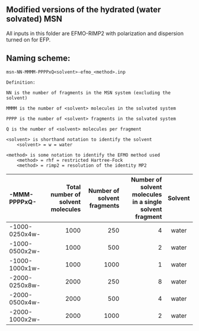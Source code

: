 ## Modified versions of the hydrated (water solvated) MSN

All inputs in this folder are EFMO-RIMP2 with polarization and dispersion turned on for EFP.

## Naming scheme:

```
msn-NN-MMMM-PPPPxQ<solvent>-efmo_<method>.inp

Definition:

NN is the number of fragments in the MSN system (excluding the solvent)

MMMM is the number of <solvent> molecules in the solvated system

PPPP is the number of <solvent> fragments in the solvated system

Q is the number of <solvent> molecules per fragment

<solvent> is shorthand notation to identify the solvent
    <solvent> = w = water

<method> is some notation to identify the EFMO method used
    <method> = rhf = restricted Hartree-Fock
    <method> = rimp2 = resolution of the identity MP2

```


| -MMM-PPPPxQ- | Total number of solvent molecules | Number of solvent fragments | Number of solvent molecules in a single solvent fragment | Solvent |
| :----------- | --------------------------------: | --------------------------: | -------------------------------------------------------: | :------: |
| -1000-0250x4w-  | 1000 |  250 | 4 | water |
| -1000-0500x2w-  | 1000 |  500 | 2 | water |
| -1000-1000x1w-  | 1000 | 1000 | 1 | water |
| -2000-0250x8w-  | 2000 |  250 | 8 | water |
| -2000-0500x4w-  | 2000 |  500 | 4 | water |
| -2000-1000x2w-  | 2000 | 1000 | 2 | water |

